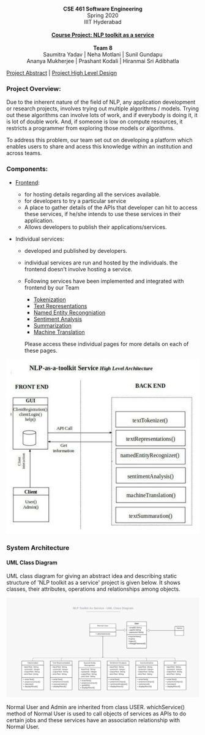<p align="center">
  <b>CSE 461 Software Engineering</b><br>  
  <a>Spring 2020</a><br>
  <a>IIIT Hyderabad</a><br><br>
  <b><u>Course Project: NLP toolkit as a service</u></b></a>
  <br><br>
  <b>Team 8</b><br>
  <a>Saumitra Yadav | </a><a>Neha Motlani | </a><a>Sunil Gundapu</a><br>
  <a>Ananya Mukherjee | </a><a>Prashant Kodali | </a><a>Hiranmai Sri Adibhatla</a>  <br>
  
  [Project Abstract](Team%208%20SWE%20Project%20-%20Project%20Abstract.pdf) | [Project High Level Design](Team%208%20SWE%20Project%20-%20High%20Level%20Design.pdf)

</p>


### Project Overview:
Due to the inherent nature of the field of NLP, any application development or research projects, involves trying out multiple algorithms / models. Trying out these algorithms can involve lots of work, and if everybody is doing it, it is lot of double work. And, if someone is low on compute resources, it restricts a programmer from exploring those models or algorithms.

To address this problem, our team set out on developing a platform which enables users to share and acess this knowledge within an institution and across teams.

### Components:
- [Frontend](frontend/):
  - for hosting details regarding all the services available.
  - for developers to try a particular service
  - A place to gather details of the APIs that developer can hit to access these services, if he/she intends to use these services in their application.
  - Allows developers to publish their applications/services.

- Individual services:
  - developed and published by developers.
  - individual services are run and hosted by the individuals. the frontend doesn't involve hosting a service.
  - Following services have been implemented and integrated with frontend by our Team
    - [Tokenization](Tokenizer/)
    - [Text Representations](TextEmbeddings/)
    - [Named Entity Recongniation](NER/)
    - [Sentiment Analysis](Sentiment%20Analysis/)
    - [Summarization](Summarization/)
    - [Machine Translation](MT/)
    
    Please access these individual pages for more details on each of these pages.

![alt text](img/ServerSWE.jpeg)

### System Architecture

#### UML Class Diagram

UML class diagram for giving an abstract idea and describing static structure of 'NLP toolkit as a service' project is given below. It shows classes, their attributes, operations and relationships among objects.

![alt text](img/umlClassDiagram.jpeg)

Normal User and Admin are inherited from class USER. whichService() method of Normal User is used to call objects of services as APIs to do certain jobs and these services have an association relationship with Normal User.
